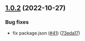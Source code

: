 ## [1.0.2](https://github.com/technology-studio/startup-react-peer/compare/v1.0.1...v1.0.2) (2022-10-27)


### Bug fixes

* fix package.json ([#41](https://github.com/technology-studio/startup-react-peer/issues/41)) ([73eda17](https://github.com/technology-studio/startup-react-peer/commit/73eda17aa5ea728004b9a2489f2bd6ef91846103))
